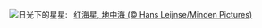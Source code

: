 ![](https://www.bing.com/th?id=OHR.RedSeaStars_ZH-CN6243743747_UHD.jpg&w=1000)日光下的星星:&nbsp;&ensp;[红海星, 地中海 (© Hans Leijnse/Minden Pictures)](https://www.bing.com/th?id=OHR.RedSeaStars_ZH-CN6243743747_UHD.jpg)
<br><br/>

